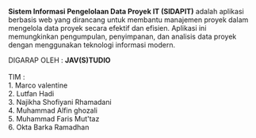 <b>Sistem Informasi Pengelolaan Data Proyek IT (SIDAPIT)</b> adalah aplikasi berbasis web yang dirancang untuk membantu manajemen proyek dalam mengelola data proyek secara efektif dan efisien. Aplikasi ini memungkinkan pengumpulan, penyimpanan, dan analisis data proyek dengan menggunakan teknologi informasi modern.

DIGARAP OLEH : <b>JAV(S)TUDIO</b> <br> <br>
TIM :<br> 1. Marco valentine <br>
      2. Lutfan Hadi <br>
      3. Najikha Shofiyani Rhamadani <br>
      4. Muhammad Alfin ghozali <br>
      5. Muhammad Faris Mut'taz <br>
      6. Okta Barka Ramadhan <br>

